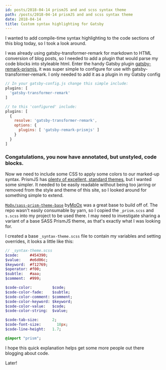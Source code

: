```yaml
---
id: posts/2018-04-14 prismJS and and scss syntax theme
path: /posts/2018-04-14 prismJS and and scss syntax theme
date: 2018-04-14
title: Custom syntax highlighting for Gatsby
---
```


I wanted to add compile-time syntax highlighting to the code sections of this blog today, so I took a look around.

I was already using gatsby-transformer-remark for markdown to HTML conversion of blog posts, so I needed to add a plugin that would parse my code blocks into styleable html. Enter the handy Gatsby plugin [gatsby-remark-prismjs](https://github.com/chasm/gatsby-remark-prismjs), it was super simple to configure for use with gatsby-transformer-remark. I only needed to add it as a plugin in my Gatsby config

```js
// In your gatsby-config.js change this simple include:
plugins: [
  'gatsby-transformer-remark'
]

// to this 'configured' include:
plugins: [
  {
    resolve: 'gatsby-transformer-remark',
    options: {
      plugins: [ 'gatsby-remark-prismjs' ]
    }
  }
]
```

### Congatulations, you now have annotated, but unstyled, code blocks.

Now we need to include some CSS to apply some colors to our marked-up syntax. PrismJS has [plenty of excellent, standard themes](https://github.com/PrismJS/prism-themes), but I wanted some simpler. It needed to be easily readable without being too jarring or removed from the style and theme of this site, so I looked around for something simple to extend.

[`MoOx/sass-prism-theme-base`](https://github.com/MoOx/sass-prism-theme-base) by[MoOx](https://github.com/MoOx) was a great base to build off of. The repo wasn't easily consumable by yarn, so I copied the `_prism.scss` and `s.scss` into my project to be used there. I may need to investigate sharing a variant of a base SASS PrismJS theme, as that's exactly what I was looking for.

I created a base `_syntax-theme.scss` file to contain my variables and setting overrides, it looks a little like this:

```sass
// _syntax-theme.scss
$code:     #454390;
$value:    #e6d06c;
$keyword:  #f12769;
$operator: #f00;
$subtle:   #aaa;
$comment:  #999;

$code-color:         $code;
$code-color-fade:    $subtle;
$code-color-comment: $comment;
$code-color-keyword: $keyword;
$code-color-value:   $code;
$code-color-string:  $value;

$code-tab-size:      2;
$code-font-size: 	   18px;
$code-line-height:	 1.7;

@import "prism";
```

I hope this quick explanation helps get some more people out there blogging about code.

Later!
